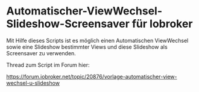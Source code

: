 # Automatischer-ViewWechsel-Slideshow-Screensaver für Iobroker

Mit Hilfe dieses Scripts ist es möglich einen Automatischen ViewWechsel sowie eine Slideshow bestimmter Views und diese Slideshow als Screensaver zu verwenden.

Thread zum Script im Forum hier:

https://forum.iobroker.net/topic/20876/vorlage-automatischer-view-wechsel-u-slideshow
